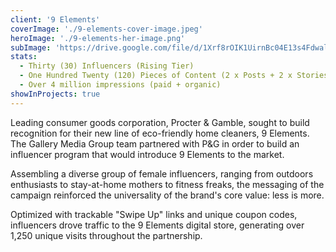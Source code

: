 ```yaml
---
client: '9 Elements'
coverImage: './9-elements-cover-image.jpeg'
heroImage: './9-elements-her-image.png'
subImage: 'https://drive.google.com/file/d/1Xrf8rOIK1UirnBc04E13s4FdwalwlVFb/view?usp=sharing'
stats:
  - Thirty (30) Influencers (Rising Tier)
  - One Hundred Twenty (120) Pieces of Content (2 x Posts + 2 x Stories w/ Swipe Up)
  - Over 4 million impressions (paid + organic)
showInProjects: true
---
```

 
Leading consumer goods corporation, Procter & Gamble, sought to build recognition for their new line of eco-friendly home cleaners, 9 Elements. The Gallery Media Group team partnered with P&G in order to build an influencer program that would introduce 9 Elements to the market.

Assembling a diverse group of female influencers, ranging from outdoors enthusiasts to stay-at-home mothers to fitness freaks, the messaging of the campaign reinforced the universality of the brand's core value: less is more.

Optimized with trackable "Swipe Up" links and unique coupon codes, influencers drove traffic to the 9 Elements digital store, generating over 1,250 unique visits throughout the partnership. 